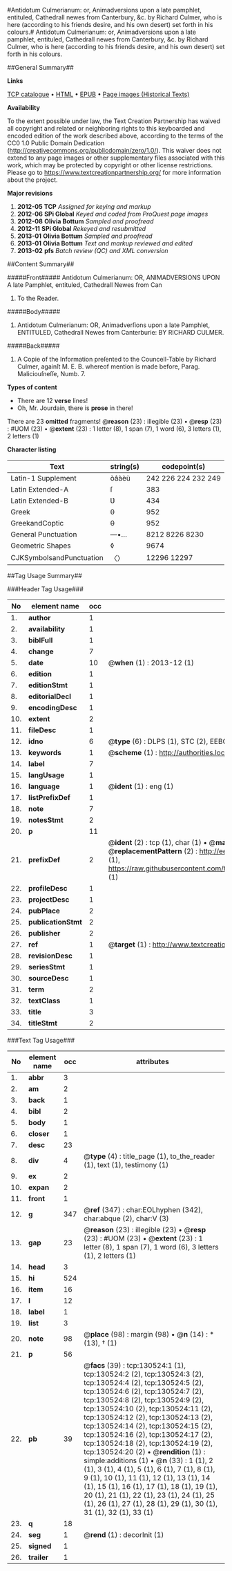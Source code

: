 #Antidotum Culmerianum: or, Animadversions upon a late pamphlet, entituled, Cathedrall newes from Canterbury, &c. by Richard Culmer, who is here (according to his friends desire, and his own desert) set forth in his colours.#
Antidotum Culmerianum: or, Animadversions upon a late pamphlet, entituled, Cathedrall newes from Canterbury, &c. by Richard Culmer, who is here (according to his friends desire, and his own desert) set forth in his colours.

##General Summary##

**Links**

[TCP catalogue](http://www.ota.ox.ac.uk/tcp/)  • 
[HTML](http://tei.it.ox.ac.uk/tcp/Texts-HTML/free/A75/A75475.html)  • 
[EPUB](http://tei.it.ox.ac.uk/tcp/Texts-EPUB/free/A75/A75475.epub) • 
[Page images (Historical Texts)](https://historicaltexts.jisc.ac.uk/eebo-99860835e)

**Availability**

To the extent possible under law, the Text Creation Partnership has waived all copyright and related or neighboring rights to this keyboarded and encoded edition of the work described above, according to the terms of the CC0 1.0 Public Domain Dedication (http://creativecommons.org/publicdomain/zero/1.0/). This waiver does not extend to any page images or other supplementary files associated with this work, which may be protected by copyright or other license restrictions. Please go to https://www.textcreationpartnership.org/ for more information about the project.

**Major revisions**

1. __2012-05__ __TCP__ *Assigned for keying and markup*
1. __2012-06__ __SPi Global__ *Keyed and coded from ProQuest page images*
1. __2012-08__ __Olivia Bottum__ *Sampled and proofread*
1. __2012-11__ __SPi Global__ *Rekeyed and resubmitted*
1. __2013-01__ __Olivia Bottum__ *Sampled and proofread*
1. __2013-01__ __Olivia Bottum__ *Text and markup reviewed and edited*
1. __2013-02__ __pfs__ *Batch review (QC) and XML conversion*

##Content Summary##

#####Front#####
Antidotum Culmerianum: OR, ANIMADVERSIONS UPON A late Pamphlet, entituled, Cathedrall Newes from Can
1. To the Reader.

#####Body#####

1. Antidotum Culmerianum: OR, Animadverſions upon a late Pamphlet, ENTITULED, Cathedrall Newes from Canterburie: BY RICHARD CULMER.

#####Back#####

1. A Copie of the Information preſented to the Councell-Table by Richard Culmer, againſt M. E. B. whereof mention is made before, Parag. Maliciouſneſſe, Numb. 7.

**Types of content**

  * There are 12 **verse** lines!
  * Oh, Mr. Jourdain, there is **prose** in there!

There are 23 **omitted** fragments! 
 @__reason__ (23) : illegible (23)  •  @__resp__ (23) : #UOM (23)  •  @__extent__ (23) : 1 letter (8), 1 span (7), 1 word (6), 3 letters (1), 2 letters (1)

**Character listing**


|Text|string(s)|codepoint(s)|
|---|---|---|
|Latin-1 Supplement|òâàèù|242 226 224 232 249|
|Latin Extended-A|ſ|383|
|Latin Extended-B|Ʋ|434|
|Greek|θ|952|
|GreekandCoptic|θ|952|
|General Punctuation|—•…|8212 8226 8230|
|Geometric Shapes|◊|9674|
|CJKSymbolsandPunctuation|〈〉|12296 12297|

##Tag Usage Summary##

###Header Tag Usage###

|No|element name|occ|attributes|
|---|---|---|---|
|1.|__author__|1||
|2.|__availability__|1||
|3.|__biblFull__|1||
|4.|__change__|7||
|5.|__date__|10| @__when__ (1) : 2013-12 (1)|
|6.|__edition__|1||
|7.|__editionStmt__|1||
|8.|__editorialDecl__|1||
|9.|__encodingDesc__|1||
|10.|__extent__|2||
|11.|__fileDesc__|1||
|12.|__idno__|6| @__type__ (6) : DLPS (1), STC (2), EEBO-CITATION (1), PROQUEST (1), VID (1)|
|13.|__keywords__|1| @__scheme__ (1) : http://authorities.loc.gov/ (1)|
|14.|__label__|7||
|15.|__langUsage__|1||
|16.|__language__|1| @__ident__ (1) : eng (1)|
|17.|__listPrefixDef__|1||
|18.|__note__|7||
|19.|__notesStmt__|2||
|20.|__p__|11||
|21.|__prefixDef__|2| @__ident__ (2) : tcp (1), char (1)  •  @__matchPattern__ (2) : ([0-9\-]+):([0-9IVX]+) (1), (.+) (1)  •  @__replacementPattern__ (2) : http://eebo.chadwyck.com/downloadtiff?vid=$1&page=$2 (1), https://raw.githubusercontent.com/textcreationpartnership/Texts/master/tcpchars.xml#$1 (1)|
|22.|__profileDesc__|1||
|23.|__projectDesc__|1||
|24.|__pubPlace__|2||
|25.|__publicationStmt__|2||
|26.|__publisher__|2||
|27.|__ref__|1| @__target__ (1) : http://www.textcreationpartnership.org/docs/. (1)|
|28.|__revisionDesc__|1||
|29.|__seriesStmt__|1||
|30.|__sourceDesc__|1||
|31.|__term__|2||
|32.|__textClass__|1||
|33.|__title__|3||
|34.|__titleStmt__|2||


###Text Tag Usage###

|No|element name|occ|attributes|
|---|---|---|---|
|1.|__abbr__|3||
|2.|__am__|2||
|3.|__back__|1||
|4.|__bibl__|2||
|5.|__body__|1||
|6.|__closer__|1||
|7.|__desc__|23||
|8.|__div__|4| @__type__ (4) : title_page (1), to_the_reader (1), text (1), testimony (1)|
|9.|__ex__|2||
|10.|__expan__|2||
|11.|__front__|1||
|12.|__g__|347| @__ref__ (347) : char:EOLhyphen (342), char:abque (2), char:V (3)|
|13.|__gap__|23| @__reason__ (23) : illegible (23)  •  @__resp__ (23) : #UOM (23)  •  @__extent__ (23) : 1 letter (8), 1 span (7), 1 word (6), 3 letters (1), 2 letters (1)|
|14.|__head__|3||
|15.|__hi__|524||
|16.|__item__|16||
|17.|__l__|12||
|18.|__label__|1||
|19.|__list__|3||
|20.|__note__|98| @__place__ (98) : margin (98)  •  @__n__ (14) : * (13), † (1)|
|21.|__p__|56||
|22.|__pb__|39| @__facs__ (39) : tcp:130524:1 (1), tcp:130524:2 (2), tcp:130524:3 (2), tcp:130524:4 (2), tcp:130524:5 (2), tcp:130524:6 (2), tcp:130524:7 (2), tcp:130524:8 (2), tcp:130524:9 (2), tcp:130524:10 (2), tcp:130524:11 (2), tcp:130524:12 (2), tcp:130524:13 (2), tcp:130524:14 (2), tcp:130524:15 (2), tcp:130524:16 (2), tcp:130524:17 (2), tcp:130524:18 (2), tcp:130524:19 (2), tcp:130524:20 (2)  •  @__rendition__ (1) : simple:additions (1)  •  @__n__ (33) : 1 (1), 2 (1), 3 (1), 4 (1), 5 (1), 6 (1), 7 (1), 8 (1), 9 (1), 10 (1), 11 (1), 12 (1), 13 (1), 14 (1), 15 (1), 16 (1), 17 (1), 18 (1), 19 (1), 20 (1), 21 (1), 22 (1), 23 (1), 24 (1), 25 (1), 26 (1), 27 (1), 28 (1), 29 (1), 30 (1), 31 (1), 32 (1), 33 (1)|
|23.|__q__|18||
|24.|__seg__|1| @__rend__ (1) : decorInit (1)|
|25.|__signed__|1||
|26.|__trailer__|1||
